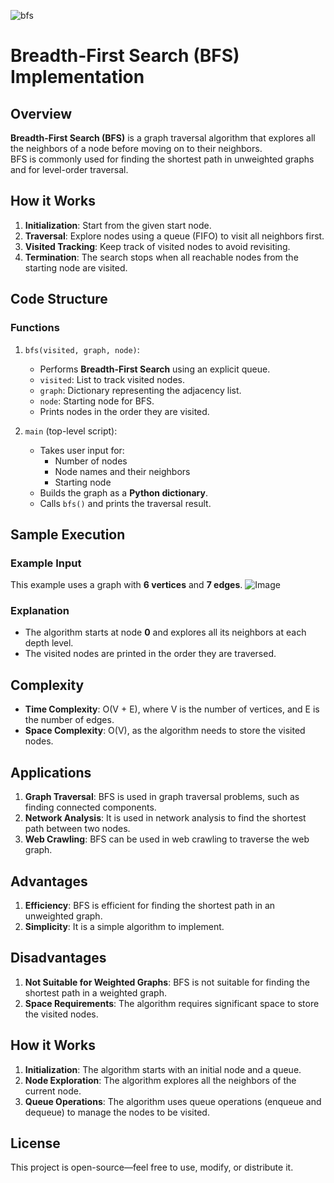 ![bfs](https://github.com/user-attachments/assets/612d86ef-58b2-4dc3-86f5-7bcaba5a005d)
# Breadth-First Search (BFS) Implementation

## Overview

**Breadth-First Search (BFS)** is a graph traversal algorithm that explores all the neighbors of a node before moving on to their neighbors.  
BFS is commonly used for finding the shortest path in unweighted graphs and for level-order traversal.

## How it Works

1. **Initialization**: Start from the given start node.  
2. **Traversal**: Explore nodes using a queue (FIFO) to visit all neighbors first.  
3. **Visited Tracking**: Keep track of visited nodes to avoid revisiting.  
4. **Termination**: The search stops when all reachable nodes from the starting node are visited.

## Code Structure

### Functions

1.  `bfs(visited, graph, node)`:
    *   Performs **Breadth-First Search** using an explicit queue.
    *   `visited`: List to track visited nodes.  
    *   `graph`: Dictionary representing the adjacency list.  
    *   `node`: Starting node for BFS.  
    *   Prints nodes in the order they are visited.

2.  `main` (top-level script):
    *   Takes user input for:
        - Number of nodes  
        - Node names and their neighbors  
        - Starting node
    *   Builds the graph as a **Python dictionary**.  
    *   Calls `bfs()` and prints the traversal result.

## Sample Execution

### Example Input


This example uses a graph with **6 vertices** and **7 edges**.
![Image](https://github.com/user-attachments/assets/501a46bc-47d5-43ed-8df7-69e0181ebdad)
### Explanation

*   The algorithm starts at node **0** and explores all its neighbors at each depth level.
*   The visited nodes are printed in the order they are traversed.

## Complexity

*   **Time Complexity**: O(V + E), where V is the number of vertices, and E is the number of edges.
*   **Space Complexity**: O(V), as the algorithm needs to store the visited nodes.

## Applications

1.  **Graph Traversal**: BFS is used in graph traversal problems, such as finding connected components.
2.  **Network Analysis**: It is used in network analysis to find the shortest path between two nodes.
3.  **Web Crawling**: BFS can be used in web crawling to traverse the web graph.

## Advantages

1.  **Efficiency**: BFS is efficient for finding the shortest path in an unweighted graph.
2.  **Simplicity**: It is a simple algorithm to implement.

## Disadvantages

1.  **Not Suitable for Weighted Graphs**: BFS is not suitable for finding the shortest path in a weighted graph.
2.  **Space Requirements**: The algorithm requires significant space to store the visited nodes.

## How it Works

1.  **Initialization**: The algorithm starts with an initial node and a queue.
2.  **Node Exploration**: The algorithm explores all the neighbors of the current node.
3.  **Queue Operations**: The algorithm uses queue operations (enqueue and dequeue) to manage the nodes to be visited.

## License

This project is open-source—feel free to use, modify, or distribute it.
